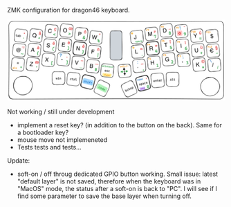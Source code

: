 ZMK configuration for dragon46 keyboard.

![](dragon46.png)

Not working / still under development
- implement a reset key? (in addition to the button on the back). Same for a bootloader key?
- mouse move not implemeneted
- Tests tests and tests...

Update:
- soft-on / off throug dedicated GPIO button working.  Small issue: latest "default layer" is not saved, therefore when the keyboard was in "MacOS" mode, the status after a soft-on is back to "PC". I will see if I find some parameter to save the base layer when turning off.
